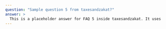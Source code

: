 ```yaml
---
question: "Sample question 5 from taxesandzakat?"
answer: >
  This is a placeholder answer for FAQ 5 inside taxesandzakat. It uses proper YAML block formatting to avoid any parsing issues.
---
```

